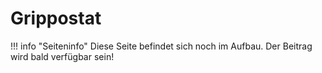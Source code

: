 # Grippostat

!!! info "Seiteninfo" 
      Diese Seite befindet sich noch im Aufbau. Der Beitrag wird bald verfügbar sein!
